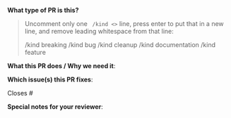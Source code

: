 <!--  Thanks for sending a pull request!  Here are some tips for you:

1. If this is your first time, please read our contributor guidelines: https://github.com/googleforgames/quilkin/blob/main/CONTRIBUTING.md 
   and developer guide https://github.com/googleforgames/quilkin/blob/main/build/README.md
2. Please label this pull request according to what type of issue you are addressing.
3. Ensure you have added or ran the appropriate tests for your PR: https://github.com/googleforgames/quilkin/blob/main/build/README.md#run-tests
-->

**What type of PR is this?**
> Uncomment only one ` /kind <>` line, press enter to put that in a new line, and remove leading whitespace from that line:
>
> /kind breaking
> /kind bug
> /kind cleanup
> /kind documentation
> /kind feature

**What this PR does / Why we need it**:

**Which issue(s) this PR fixes**:
<!--
*Automatically closes linked issue when PR is merged.
Usage: `Closes #<issue number>`, or `Closes (paste link of issue)`.
-->
Closes #

**Special notes for your reviewer**:

